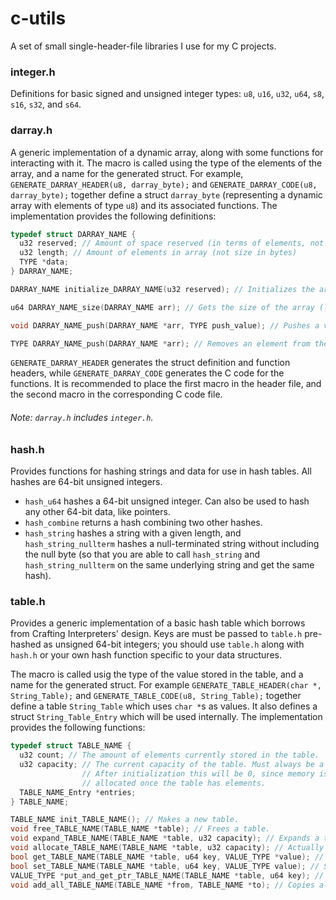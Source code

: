 # c-utils

A set of small single-header-file libraries I use for my C projects.

### integer.h

Definitions for basic signed and unsigned integer types: `u8`, `u16`, `u32`, `u64`, `s8`, `s16`, `s32`, and `s64`.

### darray.h

A generic implementation of a dynamic array, along with some functions for interacting with it. The macro is called using the type of the elements of the array, and a name for the generated struct. For example, `GENERATE_DARRAY_HEADER(u8, darray_byte);` and `GENERATE_DARRAY_CODE(u8, darray_byte);` together define a struct `darray_byte` (representing a dynamic array with elements of type `u8`) and its associated functions. The implementation provides the following definitions:

```c
typedef struct DARRAY_NAME {
  u32 reserved; // Amount of space reserved (in terms of elements, not bytes)
  u32 length; // Amount of elements in array (not size in bytes)
  TYPE *data;
} DARRAY_NAME;

DARRAY_NAME initialize_DARRAY_NAME(u32 reserved); // Initializes the array

u64 DARRAY_NAME_size(DARRAY_NAME arr); // Gets the size of the array (length * sizeof(TYPE))

void DARRAY_NAME_push(DARRAY_NAME *arr, TYPE push_value); // Pushes a value to the end of the array.

TYPE DARRAY_NAME_push(DARRAY_NAME *arr); // Removes an element from the end of the array and returns its value.
```

`GENERATE_DARRAY_HEADER` generates the struct definition and function headers, while `GENERATE_DARRAY_CODE` generates the C code for the functions. It is recommended to place the first macro in the header file, and the second macro in the corresponding C code file.

###### Note: `darray.h` includes `integer.h`.

### hash.h

Provides functions for hashing strings and data for use in hash tables. All hashes are 64-bit unsigned integers.
* `hash_u64` hashes a 64-bit unsigned integer. Can also be used to hash any other 64-bit data, like pointers.
* `hash_combine` returns a hash combining two other hashes.
* `hash_string` hashes a string with a given length, and `hash_string_nullterm` hashes a null-terminated string without including the null byte (so that you are able to call `hash_string` and `hash_string_nullterm` on the same underlying string and get the same hash).

### table.h

Provides a generic implementation of a basic hash table which borrows from Crafting Interpreters' design. Keys are must be passed to `table.h` pre-hashed as unsigned 64-bit integers; you should use `table.h` along with `hash.h` or your own hash function specific to your data structures.

The macro is called usig the type of the value stored in the table, and a name for the generated struct. For example `GENERATE_TABLE_HEADER(char *, String_Table);` and `GENERATE_TABLE_CODE(u8, String_Table);` together define a table `String_Table` which uses `char *`s as values. It also defines a struct `String_Table_Entry` which will be used internally. The implementation provides the following functions:

```c
typedef struct TABLE_NAME {
  u32 count; // The amount of elements currently stored in the table.
  u32 capacity; // The current capacity of the table. Must always be a power of two.
                // After initialization this will be 0, since memory is only
                // allocated once the table has elements.
  TABLE_NAME_Entry *entries;
} TABLE_NAME;

TABLE_NAME init_TABLE_NAME(); // Makes a new table.
void free_TABLE_NAME(TABLE_NAME *table); // Frees a table.
void expand_TABLE_NAME(TABLE_NAME *table, u32 capacity); // Expands a table to a new, larger capacity. capacity must be a power of two.
void allocate_TABLE_NAME(TABLE_NAME *table, u32 capacity); // Actually allocates the table. capacity must be a power of two.
bool get_TABLE_NAME(TABLE_NAME *table, u64 key, VALUE_TYPE *value); // Gets a value from the table, and returns false if no value is found.
bool set_TABLE_NAME(TABLE_NAME *table, u64 key, VALUE_TYPE value); // Sets a value in the table, and returns true if the value has not been set before.
VALUE_TYPE *put_and_get_ptr_TABLE_NAME(TABLE_NAME *table, u64 key); // Adds an entry with key 'key' to the table, and returns a pointer to the value associated with that entry.
void add_all_TABLE_NAME(TABLE_NAME *from, TABLE_NAME *to); // Copies all data from 'from' into 'to'.
```
